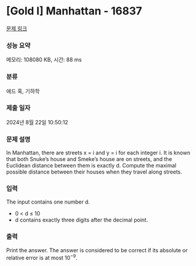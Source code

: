 # [Gold I] Manhattan - 16837 

[문제 링크](https://www.acmicpc.net/problem/16837) 

### 성능 요약

메모리: 108080 KB, 시간: 88 ms

### 분류

애드 혹, 기하학

### 제출 일자

2024년 8월 22일 10:50:12

### 문제 설명

<p>In Manhattan, there are streets x = i and y = i for each integer i. It is known that both Snuke’s house and Smeke’s house are on streets, and the Euclidean distance between them is exactly d. Compute the maximal possible distance between their houses when they travel along streets.</p>

### 입력 

 <p>The input contains one number d.</p>

<ul>
	<li>0 < d ≤ 10</li>
	<li>d contains exactly three digits after the decimal point.</li>
</ul>

### 출력 

 <p>Print the answer. The answer is considered to be correct if its absolute or relative error is at most 10<sup>−9</sup>.</p>

